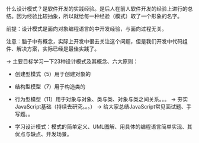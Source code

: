 什么设计模式？是软件开发的实践经验。是后人在前人软件开发的经验上进行的总结。因为经验比较抽象，所以就给每一种经验（模式）取了一个形象的名字。

前提：设计模式是面向对象编程语言的中开发经验，与面向过程无关。



注意：脑子中有概念，实际上开发中很去关注这个问题，但是我们开发中代码组件、解决方案，实际已经是最佳实践了。

-> 主要目标学习一下23种设计模式及其概念、六大原则：
  - 创建型模式（5）用于创建对象的
  - 结构型模型（7）用于构造类的
  - 行为型模型（11）用于对象与对象、类与类、对象与类之间关系。。。
-> 夯实JavaScript基础（持续去研究。。。）
-> 给大家总结JavaScript常见面试题、手写题。。

- 学习设计模式：模式的简单定义、UML图解、用具体的编程语言简单实现、其优点与缺点、开发场景。
